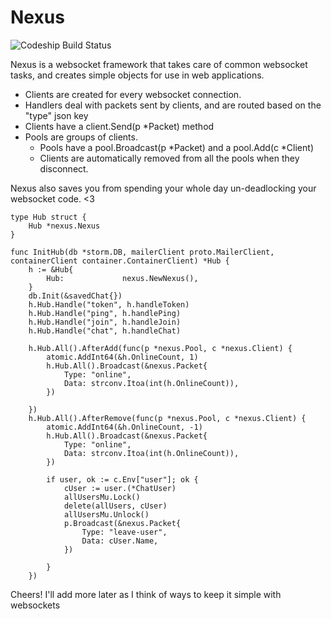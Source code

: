 # Nexus


![Codeship Build Status](https://codeship.com/projects/789d4580-c880-0134-af42-6ac8e955f005/status?branch=master)


Nexus is a websocket framework that takes care of common websocket tasks, and creates simple objects for use in web applications.

 - Clients are created for every websocket connection.
 - Handlers deal with packets sent by clients, and are routed based on the "type" json key
 - Clients have a client.Send(p *Packet) method
 - Pools are groups of clients.
   - Pools have a pool.Broadcast(p *Packet) and a pool.Add(c *Client) 
   - Clients are automatically removed from all the pools when they disconnect.

Nexus also saves you from spending your whole day un-deadlocking your websocket code. <3

```golang
type Hub struct {
	Hub *nexus.Nexus
}

func InitHub(db *storm.DB, mailerClient proto.MailerClient, containerClient container.ContainerClient) *Hub {
	h := &Hub{
		Hub:             nexus.NewNexus(),
	}
	db.Init(&savedChat{})
	h.Hub.Handle("token", h.handleToken)
	h.Hub.Handle("ping", h.handlePing)
	h.Hub.Handle("join", h.handleJoin)
	h.Hub.Handle("chat", h.handleChat)

	h.Hub.All().AfterAdd(func(p *nexus.Pool, c *nexus.Client) {
		atomic.AddInt64(&h.OnlineCount, 1)
		h.Hub.All().Broadcast(&nexus.Packet{
			Type: "online",
			Data: strconv.Itoa(int(h.OnlineCount)),
		})

	})
	h.Hub.All().AfterRemove(func(p *nexus.Pool, c *nexus.Client) {
		atomic.AddInt64(&h.OnlineCount, -1)
		h.Hub.All().Broadcast(&nexus.Packet{
			Type: "online",
			Data: strconv.Itoa(int(h.OnlineCount)),
		})

		if user, ok := c.Env["user"]; ok {
			cUser := user.(*ChatUser)
			allUsersMu.Lock()
			delete(allUsers, cUser)
			allUsersMu.Unlock()
			p.Broadcast(&nexus.Packet{
				Type: "leave-user",
				Data: cUser.Name,
			})

		}
	})
```


Cheers! I'll add more later as I think of ways to keep it simple with websockets
